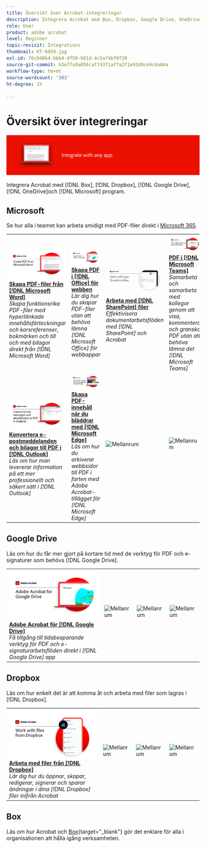 ```yaml
---
title: Översikt över Acrobat-integreringar
description: Integrera Acrobat med Box, Dropbox, Google Drive, OneDrive och Microsoft-program
role: User
product: adobe acrobat
level: Beginner
topic-revisit: Integrations
thumbnail: KT-6859.jpg
exl-id: 76cb40b4-bbb4-4f50-b01d-4c5a74bf9f20
source-git-commit: b3e77a9a056caf743f1affa2f1e93d9ce9cda04a
workflow-type: tm+mt
source-wordcount: '303'
ht-degree: 1%

---
```


# Översikt över integreringar

![Integrerad image för Acrobat](../assets/Hero-Integrate.png)

Integrera Acrobat med [!DNL Box], [!DNL Dropbox], [!DNL Google Drive], [!DNL OneDrive]och [!DNL Microsoft] program.

## Microsoft

Se hur alla i teamet kan arbeta smidigt med PDF-filer direkt i [Microsoft 365](https://www.adobe.com/documentcloud/integrations/microsoft-office-365.html).

<table style="table-layout:fixed">
<tr>
  <td>
    <a href="createfromword.md">
      <img alt="Skapa PDF-filer från Microsoft Word" src="../assets/CreateWord.png" />
    </a>
    <div>
    <a href="createfromword.md"><strong>Skapa PDF-filer från [!DNL Microsoft Word]</strong></a>
    </div>
    <em>Skapa funktionsrika PDF-filer med hyperlänkade innehållsförteckningar och korsreferenser, bokmärken och till och med bilagor direkt från [!DNL Microsoft Word]</em>
    <br>
  </td>
  <td>
    <a href="createofficeweb.md">
      <img alt="Skapa PDF i [!DNL Office] för webben" src="../assets/Officeweb_1280.png" />
    </a>
    <div>
    <a href="createofficeweb.md"><strong>Skapa PDF i [!DNL Office] för webben</strong></a>
    </div>
    <em>Lär dig hur du skapar PDF-filer utan att behöva lämna [!DNL Microsoft Office] för webbappar</em>
    <br>
  </td> 
  <td>
    <a href="acrobatandsp.md">
      <img alt="Arbeta med [!DNL SharePoint] filer" src="../assets/SharePoint.png" />
    </a>
    <div>
    <a href="acrobatandsp.md"><strong>Arbeta med [!DNL SharePoint] filer</strong></a>
    </div>
    <em>Effektivisera dokumentarbetsflöden med [!DNL SharePoint] och Acrobat</em>
    <br>
  </td>
  <td>
    <a href="acrobatandteams.md">
      <img alt="PDF i [!DNL Microsoft Teams]" src="../assets/MicrosoftTeams.png" />
    </a>
    <div>
    <a href="acrobatandteams.md"><strong>PDF i [!DNL Microsoft Teams]</strong></a>
    </div>
    <em>Samarbeta och samarbeta med kollegor genom att visa, kommentera och granska PDF utan att behöva lämna det [!DNL Microsoft Teams]</em>
    <br>
  </td>
</tr>
<tr>
  <td>
    <a href="outlook.md">
      <img alt="Konvertera e-postmeddelanden och bilagor till PDF i Outlook" src="../assets/Outlook.jpg" />
    </a>
    <div>
    <a href="outlook.md"><strong>Konvertera e-postmeddelanden och bilagor till PDF i [!DNL Outlook]</strong></a>
    </div>
    <em>Läs om hur man levererar information på ett mer professionellt och säkert sätt i [!DNL Outlook]</em>
    <br>
  </td>
  <td>
    <a href="edge.md">
      <img alt="Skapa PDF-innehåll när du bläddrar med [!DNL Microsoft Edge]" src="../assets/Edge_1280.png" />
    </a>
    <div>
    <a href="edge.md"><strong>Skapa PDF-innehåll när du bläddrar med [!DNL Microsoft Edge]</strong></a>
    </div>
    <em>Läs om hur du arkiverar webbsidor till PDF i farten med Adobe Acrobat-tillägget för [!DNL Microsoft Edge]</em>
    <br>
  </td>
  <td>
   <img alt="Mellanrum" src="../assets/Grayspacer.png" />
    <div>
    <br>
  </td>
  <td>
   <img alt="Mellanrum" src="../assets/Grayspacer.png" />
    <div>
    <br>
  </td>
</tr>
</table>

## Google Drive

Läs om hur du får mer gjort på kortare tid med de verktyg för PDF och e-signaturer som behövs [!DNL Google Drive].

<table style="table-layout:fixed">
<tr>
  <td>
    <a href="acrobatandgoogle.md">
      <img alt="Adobe Acrobat för Google Drive" src="../assets/acrobatgoogle.jpg" />
    </a>
    <div>
    <a href="acrobatandgoogle.md"><strong>Adobe Acrobat för [!DNL Google Drive]</strong></a>
    </div>
    <em>Få tillgång till tidsbesparande verktyg för PDF och e-signaturarbetsflöden direkt i [!DNL Google Drive] app</em>
    <br>
  </td>
  <td>
   <img alt="Mellanrum" src="../assets/Whitespacer.png" />
    <div>
    <br>
  </td>
  <td>
   <img alt="Mellanrum" src="../assets/Whitespacer.png" />
    <div>
    <br>
  </td>
  <td>
   <img alt="Mellanrum" src="../assets/Whitespacer.png" />
    <div>
    <br>
  </td>
</tr>
</table>

## Dropbox

Läs om hur enkelt det är att komma åt och arbeta med filer som lagras i [!DNL Dropbox].

<table style="table-layout:fixed">
<tr>
  <td>
    <a href="acrobat-dropbox.md">
      <img alt="Arbeta med filer från [!DNL Dropbox]" src="../assets/Dropbox.png" />
    </a>
    <div>
    <a href="acrobat-dropbox.md"><strong>Arbeta med filer från [!DNL Dropbox]</strong></a>
    </div>
    <em>Lär dig hur du öppnar, skapar, redigerar, signerar och sparar ändringar i dina [!DNL Dropbox] filer inifrån Acrobat</em>
    <br>
  </td>
  <td>
   <img alt="Mellanrum" src="../assets/Whitespacer.png" />
    <div>
    <br>
  </td>
  <td>
   <img alt="Mellanrum" src="../assets/Whitespacer.png" />
    <div>
    <br>
  </td>
  <td>
   <img alt="Mellanrum" src="../assets/Whitespacer.png" />
    <div>
    <br>
  </td>
</tr>
</table>

## Box

Läs om hur Acrobat och [Box](https://www.adobe.com/documentcloud/integrations/box.html){target=&quot;_blank&quot;} gör det enklare för alla i organisationen att hålla igång verksamheten.
